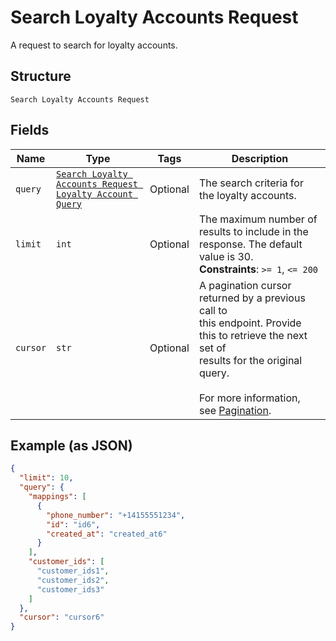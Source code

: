 
# Search Loyalty Accounts Request

A request to search for loyalty accounts.

## Structure

`Search Loyalty Accounts Request`

## Fields

| Name | Type | Tags | Description |
|  --- | --- | --- | --- |
| `query` | [`Search Loyalty Accounts Request Loyalty Account Query`](../../doc/models/search-loyalty-accounts-request-loyalty-account-query.md) | Optional | The search criteria for the loyalty accounts. |
| `limit` | `int` | Optional | The maximum number of results to include in the response. The default value is 30.<br>**Constraints**: `>= 1`, `<= 200` |
| `cursor` | `str` | Optional | A pagination cursor returned by a previous call to<br>this endpoint. Provide this to retrieve the next set of<br>results for the original query.<br><br>For more information,<br>see [Pagination](https://developer.squareup.com/docs/build-basics/common-api-patterns/pagination). |

## Example (as JSON)

```json
{
  "limit": 10,
  "query": {
    "mappings": [
      {
        "phone_number": "+14155551234",
        "id": "id6",
        "created_at": "created_at6"
      }
    ],
    "customer_ids": [
      "customer_ids1",
      "customer_ids2",
      "customer_ids3"
    ]
  },
  "cursor": "cursor6"
}
```

